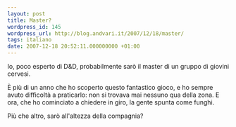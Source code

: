 ```yaml
---
layout: post
title: Master?
wordpress_id: 145
wordpress_url: http://blog.andvari.it/2007/12/18/master/
tags: italiano
date: 2007-12-18 20:52:11.000000000 +01:00
---
```

Io, poco esperto di D&amp;D, probabilmente sarò il master di un gruppo di giovini cervesi.

È più di un anno che ho scoperto questo fantastico gioco, e ho sempre avuto difficoltà a praticarlo: non si trovava mai nessuno qua della zona. E ora, che ho cominciato a chiedere in giro, la gente spunta come funghi.

Più che altro, sarò all'altezza della compagnia?
